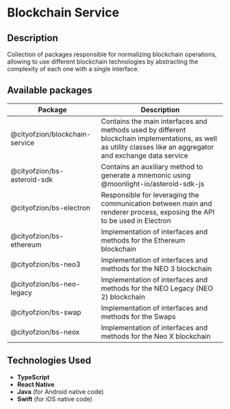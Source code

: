# Blockchain Service

## Description
Collection of packages responsible for normalizing blockchain operations, allowing to use different blockchain technologies by abstracting the
complexity of each one with a single interface.

## Available packages
| Package                        | Description                                                                                                                                                    |
|--------------------------------|----------------------------------------------------------------------------------------------------------------------------------------------------------------|
| @cityofzion/blockchain-service | Contains the main interfaces and methods used by different blockchain implementations, as well as utility classes like an aggregator and exchange data service |
| @cityofzion/bs-asteroid-sdk    | Contains an auxiliary method to generate a mnemonic using @moonlight-io/asteroid-sdk-js                                                                        |
| @cityofzion/bs-electron        | Responsible for leveraging the communication between main and renderer process, exposing the API to be used in Electron                                        |
| @cityofzion/bs-ethereum        | Implementation of interfaces and methods for the Ethereum blockchain                                                                                           |
| @cityofzion/bs-neo3            | Implementation of interfaces and methods for the NEO 3 blockchain                                                                                              |
| @cityofzion/bs-neo-legacy      | Implementation of interfaces and methods for the NEO Legacy (NEO 2) blockchain                                                                                 |
| @cityofzion/bs-swap            | Implementation of interfaces and methods for the Swaps                                                                                                         |
| @cityofzion/bs-neox            | Implementation of interfaces and methods for the Neo X blockchain                                                                                              |


## Technologies Used
- **TypeScript**
- **React Native**
- **Java** (for Android native code)
- **Swift** (for iOS native code)
